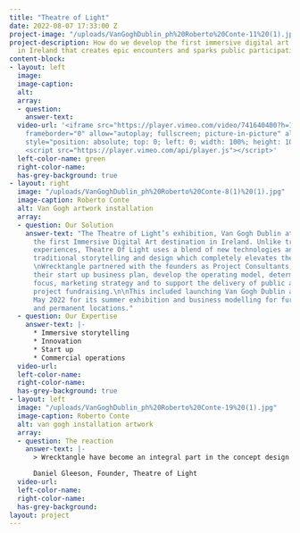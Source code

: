 ```yaml
---
title: "​Theatre of Light"
date: 2022-08-07 17:33:00 Z
project-image: "/uploads/VanGoghDublin_ph%20Roberto%20Conte-11%20(1).jpg"
project-description: How do we develop the first immersive digital art destination
  in Ireland that creates epic encounters and sparks public participation?
content-block:
- layout: left
  image: 
  image-caption: 
  alt: 
  array:
  - question: 
    answer-text: 
  video-url: '<iframe src="https://player.vimeo.com/video/741640400?h=1b1f160751&amp;badge=0&amp;autopause=0&amp;player_id=0&amp;app_id=58479"
    frameborder="0" allow="autoplay; fullscreen; picture-in-picture" allowfullscreen
    style="position: absolute; top: 0; left: 0; width: 100%; height: 100%" title="VANGOGH_60s_square.mp4"></iframe>
    <script src="https://player.vimeo.com/api/player.js"></script>'
  left-color-name: green
  right-color-name: 
  has-grey-background: true
- layout: right
  image: "/uploads/VanGoghDublin_ph%20Roberto%20Conte-8(1)%20(1).jpg"
  image-caption: Roberto Conte
  alt: Van Gogh artwork installation
  array:
  - question: Our Solution
    answer-text: "The Theatre of Light’s exhibition, Van Gogh Dublin at the RDS, was
      the first Immersive Digital Art destination in Ireland. Unlike traditional museum
      experiences, Theatre Of Light uses a blend of new technologies and media with
      traditional storytelling and design which completely elevates the visitor experience.\n
      \nWrecktangle partnered with the founders as Project Consultants, to devise
      their start up business plan, develop the operating model, determine their strategic
      focus, marketing strategy and to support the delivery of public and private
      project fundraising.\n\nThis included launching Van Gogh Dublin at the RDS in
      May 2022 for its summer exhibition and business modelling for further pop ups
      and permanent locations."
  - question: Our Expertise
    answer-text: |-
      * Immersive storytelling
      * Innovation
      * Start up
      * Commercial operations
  video-url: 
  left-color-name: 
  right-color-name: 
  has-grey-background: true
- layout: left
  image: "/uploads/VanGoghDublin_ph%20Roberto%20Conte-19%20(1).jpg"
  image-caption: Roberto Conte
  alt: van gogh installation artwork
  array:
  - question: The reaction
    answer-text: |-
      > ​​Wrecktangle have become an integral part in the concept design and strategic development of the Theatre Of Light Project.

      ​Daniel Gleeson, Founder, Theatre of Light
  video-url: 
  left-color-name: 
  right-color-name: 
  has-grey-background: 
layout: project
---
```


